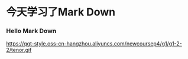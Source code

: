 # 今天学习了Mark Down
### Hello Mark Down
https://qgt-style.oss-cn-hangzhou.aliyuncs.com/newcoursep4/g1/g1-2-2/tenor.gif
